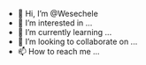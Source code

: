 - 👋 Hi, I’m @Wesechele
- 👀 I’m interested in ...
- 🌱 I’m currently learning ...
- 💞️ I’m looking to collaborate on ...
- 📫 How to reach me ...

<!---
Wesechele/Wesechele is a ✨ special ✨ repository because its `README.md` (this file) appears on your GitHub profile.
You can click the Preview link to take a look at your changes.
--->
